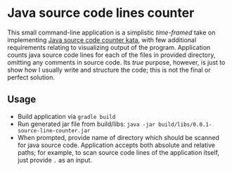 # Java source code lines counter
This small command-line application is a simplistic *time-framed* take on implementing [Java source code counter kata](http://codekata.com/kata/kata13-counting-code-lines/), with few additional requirements relating to visualizing output of the program. Application counts java source code lines for each of the files in provided directory, omitting any comments in source code. Its *true* purpose, however, is just to show how I usually write and structure the code; this is not the final or perfect solution.

## Usage
* Build application via `gradle build`
* Run generated jar file from build/libs: `java -jar build/libs/0.0.1-source-line-counter.jar`
* When prompted, provide name of directory which should be scanned for java source code. Application accepts both absolute and relative paths; for example, to scan source code lines of the application itself, just provide `.` as an input.
